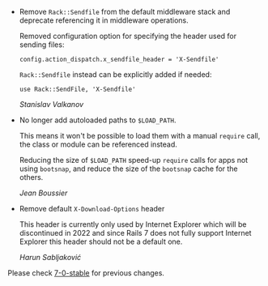 *   Remove `Rack::Sendfile` from the default middleware stack and deprecate
    referencing it in middleware operations.

    Removed configuration option for specifying the header used for sending files:

    ```
    config.action_dispatch.x_sendfile_header = 'X-Sendfile'
    ```

    `Rack::Sendfile` instead can be explicitly added if needed:

    ```
    use Rack::SendFile, 'X-Sendfile'
    ```

    *Stanislav Valkanov*

*   No longer add autoloaded paths to `$LOAD_PATH`.

    This means it won't be possible to load them with a manual `require` call, the class or module can be referenced instead.

    Reducing the size of `$LOAD_PATH` speed-up `require` calls for apps not using `bootsnap`, and reduce the
    size of the `bootsnap` cache for the others.

    *Jean Boussier*

*   Remove default `X-Download-Options` header

    This header is currently only used by Internet Explorer which
    will be discontinued in 2022 and since Rails 7 does not fully
    support Internet Explorer this header should not be a default one.

    *Harun Sabljaković*

Please check [7-0-stable](https://github.com/rails/rails/blob/7-0-stable/railties/CHANGELOG.md) for previous changes.
